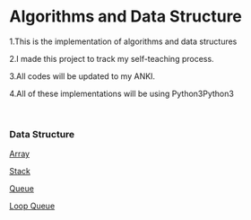 <!DOCTYPE html>
<html lang="en">
<head>
    <meta charset="UTF-8">

</head>
<body>
<h1>Algorithms and Data Structure</h1>
<p>1.This is the implementation of algorithms and data structures</p>
<p>2.I made this project to track my self-teaching process.</p>
<p>3.All codes will be updated to my ANKI.</p>
<p>4.All of these implementations will be using <bold>Python3</bold>Python3</p>
<br>
<h3>Data Structure</h3>
<div col-mid-6><p><a href="array.py">Array</a></p>
<p><a href="stack.py">Stack</a></p>  
<p><a href="queue.py">Queue</a></p> 
<p><a href="queue_loop_q">Loop Queue</a></p> 
    </div>

</body>
</html>
